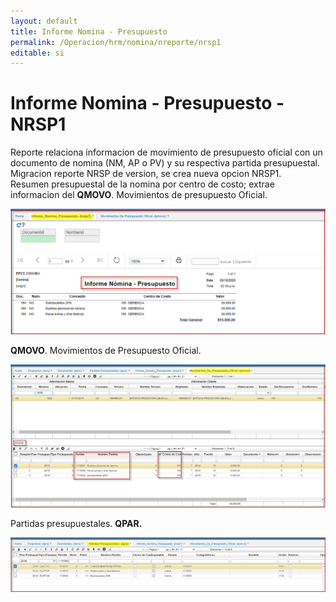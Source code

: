 ```yaml
---
layout: default
title: Informe Nomina - Presupuesto
permalink: /Operacion/hrm/nomina/nreporte/nrsp1
editable: si
---
```


# Informe Nomina - Presupuesto - NRSP1


Reporte relaciona informacion de movimiento de presupuesto oficial con un documento de nomina (NM, AP o PV) y su respectiva partida presupuestal.  
Migracion reporte NRSP de version, se crea nueva opcion NRSP1.  
Resumen presupuestal de la nomina por centro de costo; extrae informacion del **QMOVO**.  Movimientos de presupuesto Oficial.  



![](nrsp_01.png)  

**QMOVO**.  Movimientos de Presupuesto Oficial.  

![](qmovo1.png)  

Partidas presupuestales.  **QPAR.**  

![](qpar1.png)  











